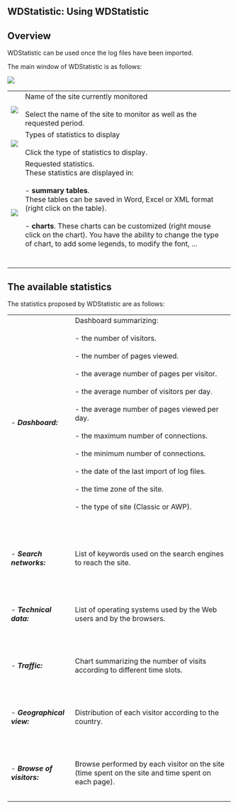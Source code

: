 
## WDStatistic: Using WDStatistic
			



<a name="NOTE1"></a>
<a name="NOTE1_1"></a>


## Overview
<a name="overview_ELTTEXTE000131"></a>
WDStatistic can be used once the log files have been imported.

The main window of WDStatistic is as follows:

![](https://doc.pcsoft.fr/en-US/images/image.awp?langid=3&name=WDStatistique%20-%20HC%20N%B0001%201.gif)



|   |   |
| --- | --- |
| ![](https://doc.pcsoft.fr/en-US/images/image.awp?langid=3&name=CERCLE1.gif)<br> | Name of the site currently monitored<br><br>Select the name of the site to monitor as well as the requested period. |
| ![](https://doc.pcsoft.fr/en-US/images/image.awp?langid=3&name=CERCLE2.gif)<br> | Types of statistics to display<br><br>Click the type of statistics to display. |
| ![](https://doc.pcsoft.fr/en-US/images/image.awp?langid=3&name=CERCLE3.gif)<br> | Requested statistics. <br>These statistics are displayed in:<br><br>- **summary tables**. <br>	These tables can be saved in Word, Excel or XML format (right click on the table).<br><br>- **charts**. These charts can be customized (right mouse click on the chart). You have the ability to change the type of chart, to add some legends, to modify the font, ...<br><br><br> |



<a name="NOTE2"></a>
<a name="NOTE2_1"></a>


## The available statistics
<a name="the_available_statistics_ELTTEXTE000155"></a>
The statistics proposed by WDStatistic are as follows:


|   |   |
| --- | --- |
| <br><br>- ***Dashboard:***<br><br><br> | Dashboard summarizing:<br><br>- the number of visitors.<br><br>- the number of pages viewed.<br><br>- the average number of pages per visitor.<br><br>- the average number of visitors per day.<br><br>- the average number of pages viewed per day.<br><br>- the maximum number of connections.<br><br>- the minimum number of connections.<br><br>- the date of the last import of log files.<br><br>- the time zone of the site.<br><br>- the type of site (Classic or AWP).<br><br><br> |
| <br><br>- ***Search networks:***<br><br><br> | List of keywords used on the search engines to reach the site. |
| <br><br>- ***Technical data:***<br><br><br> | List of operating systems used by the Web users and by the browsers. |
| <br><br>- ***Traffic:***<br><br><br> | Chart summarizing the number of visits according to different time slots. |
| <br><br>- ***Geographical view:***<br><br><br> | Distribution of each visitor according to the country. |
| <br><br>- ***Browse of visitors:***<br><br><br> | Browse performed by each visitor on the site (time spent on the site and time spent on each page). |




